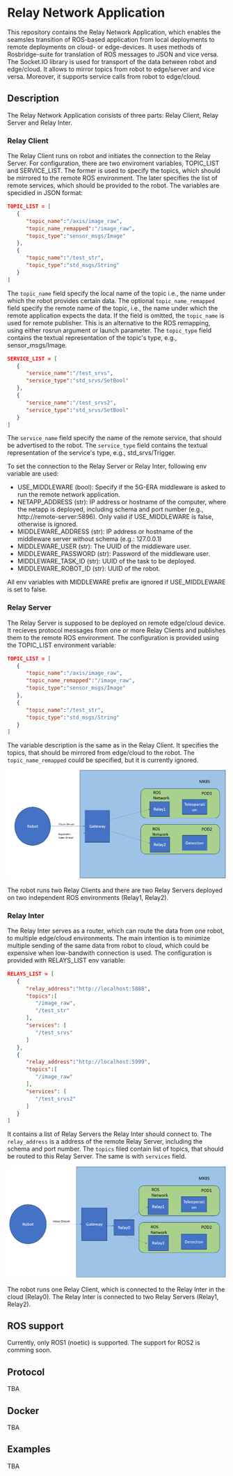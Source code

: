 # Relay Network Application

This repository contains the Relay Network Application, which enables the seamsles transition of ROS-based application from local deployments to remote deployments on cloud- or edge-devices. It uses methods of Rosbridge-suite for translation of ROS messages to JSON and vice versa. The Socket.IO library is used for transport of the data between robot and edge/cloud. It allows to mirror topics from robot to edge/server and vice versa. Moreover, it supports service calls from robot to edge/cloud.

## Description

The Relay Network Application consists of three parts: Relay Client, Relay Server and Relay Inter.

### Relay Client

The Relay Client runs on robot and initiates the connection to the Relay Server. For configuration, there are two enviroment variables, TOPIC_LIST and SERVICE_LIST. The former is used to specify the topics, which should be mirrored to the remote ROS environment. The later specifies the list of remote services, which should be provided to the robot. The variables are specidied in JSON format:

```json
TOPIC_LIST = [
   {
      "topic_name":"/axis/image_raw",
      "topic_name_remapped":"/image_raw",
      "topic_type":"sensor_msgs/Image"
   },
   {
      "topic_name":"/test_str",
      "topic_type":"std_msgs/String"
   }
]
```

The `topic_name` field specify the local name of the topic i.e., the name under which the robot provides certain data. The optional `topic_name_remapped` field specify the remote name of the topic, i.e., the name under which the remote application expects the data. If the field is omitted, the `topic_name` is used for remote publisher. This is an alternative to the ROS remapping, using either rosrun argument or launch parameter. The `topic_type` field contains the textual representation of the topic's type, e.g., sensor_msgs/Image. 

```json
SERVICE_LIST = [
   {
      "service_name":"/test_srvs",
      "service_type":"std_srvs/SetBool"
   },
   {
      "service_name":"/test_srvs2",
      "service_type":"std_srvs/SetBool"
   }
]
```

The `service_name` field specify the name of the remote service, that should be advertised to the robot. The `service_type` field contains the textual representation of the service's type, e.g., std_srvs/Trigger. 

To set the connection to the Relay Server or Relay Inter, following env variable are used:

- USE_MIDDLEWARE (bool): Specify if the 5G-ERA middleware is asked to run the remote network application.
- NETAPP_ADDRESS (str): IP address or hostname of the computer, where the netapp is deployed, including schema and port number (e.g., http://remote-server:5896). Only valid if USE_MIDDLEWARE is false, otherwise is ignored.
- MIDDLEWARE_ADDRESS (str): IP address or hostname of the middleware server without schema (e.g.: 127.0.0.1)
- MIDDLEWARE_USER (str): The UUID of the middleware user.
- MIDDLEWARE_PASSWORD (str): Password of the middleware user.
- MIDDLEWARE_TASK_ID (str): UUID of the task to be deployed.
- MIDDLEWARE_ROBOT_ID (str): UUID of the robot.

All env variables with MIDDLEWARE prefix are ignored if USE_MIDDLEWARE is set to false.

### Relay Server

The Relay Server is supposed to be deployed on remote edge/cloud device. It recieves protocol messages from one or more Relay Clients and publishes them to the remote ROS environment. The configuration is provided using the TOPIC_LIST environment variable:

```json
TOPIC_LIST = [
   {
      "topic_name":"/axis/image_raw",
      "topic_name_remapped":"/image_raw",
      "topic_type":"sensor_msgs/Image"
   },
   {
      "topic_name":"/test_str",
      "topic_type":"std_msgs/String"
   }
]
```

The variable description is the same as in the Relay Client. It specifies the topics, that should be mirrored from edge/cloud to the robot. The `topic_name_remapped` could be specified, but it is currently ignored.

![The simple Relay Server scenario](docs/images/relay_server.png)

The robot runs two Relay Clients and there are two Relay Servers deployed on two independent ROS environments (Relay1, Relay2).

### Relay Inter

The Relay Inter serves as a router, which can route the data from one robot, to multiple edge/cloud environments. The main intention is to minimize multiple sending of the same data from robot to cloud, which could be expensive when low-bandwith connection is used. The configuration is provided with RELAYS_LIST env variable:

```json
RELAYS_LIST = [
   {
      "relay_address":"http://localhost:5888",
      "topics":[
         "/image_raw",
         "/test_str"
      ],
      "services": [
      	 "/test_srvs"
      ]
   },
   {
      "relay_address":"http://localhost:5999",
      "topics":[
         "/image_raw"
      ],
      "services": [
      	 "/test_srvs2"
      ]
   }
]
```

It contains a list of Relay Servers the Relay Inter should connect to. The `relay_address` is a address of the remote Relay Server, including the schema and port number. The `topics` filed contain list of topics, that should be routed to this Relay Server. The same is with `services` field.

![The Relay Inter scenario](docs/images/relay_inter.png)

The robot runs one Relay Client, which is connected to the Relay Inter in the cloud (Relay0). The Relay Inter is connected to two Relay Servers (Relay1, Relay2).

## ROS support

Currently, only ROS1 (noetic) is supported. The support for ROS2 is comming soon.

## Protocol

TBA

## Docker

TBA

## Examples

TBA

 